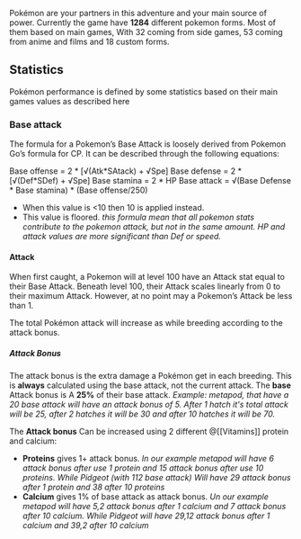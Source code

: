 Pokémon are your partners in this adventure and your main source of power. Currently the game have **1284** different pokemon forms. Most of them based on main games, With 32 coming from side games, 53 coming from anime and films and 18 custom forms.

## Statistics

Pokémon performance is defined by some statistics based on their main games values as described here

### Base attack

The formula for a Pokemon’s Base Attack is loosely derived from Pokemon Go’s formula for CP. It can be described through the following equations:

Base offense = 2 \* [√(Atk\*SAtack) + √Spe]
Base defense = 2 \* [√(Def\*SDef) + √Spe]
Base stamina = 2 \* HP
Base attack = √(Base Defense \* Base stamina) \* (Base offense/250)
* When this value is \<10 then 10 is applied instead.
* This value is floored.
*this formula mean that all pokemon stats contribute to the pokemon attack, but not in the same amount. HP and attack values are more significant than Def or speed.*

#### Attack

When first caught, a Pokemon will at level 100 have an Attack stat equal to their Base Attack. Beneath level 100, their Attack scales linearly from 0 to their maximum Attack. However, at no point may a Pokemon’s Attack be less than 1.

The total Pokémon attack will increase as while breeding according to the attack bonus.

##### Attack Bonus

The attack bonus is the extra damage a Pokémon get in each breeding. This is **always** calculated using the base attack, not the current attack.
The **base** Attack bonus is A **25%** of their base attack.
*Example: metapod, that have a 20 base attack will have an attack bonus of 5. After 1 hatch it's total attack will be 25, after 2 hatches it will be 30 and after 10 hatches it will be 70.*

The **Attack bonus** Can be increased using 2 different @[[Vitamins]] protein and calcium:
* **Proteins** gives 1+ attack bonus. *In our example metapod will have 6 attack bonus after use 1 protein and 15 attack bonus after use 10 proteins. While Pidgeot (with 112 base attack) Will have 29 attack bonus after 1 protein and 38 after 10 proteins*
* **Calcium** gives 1% of base attack as attack bonus. *Un our example metapod will have 5,2 attack bonus after 1 calcium and 7 attack bonus after 10 calcium. While Pidgeot will have 29,12 attack bonus after 1 calcium and 39,2 after 10 calcium*


